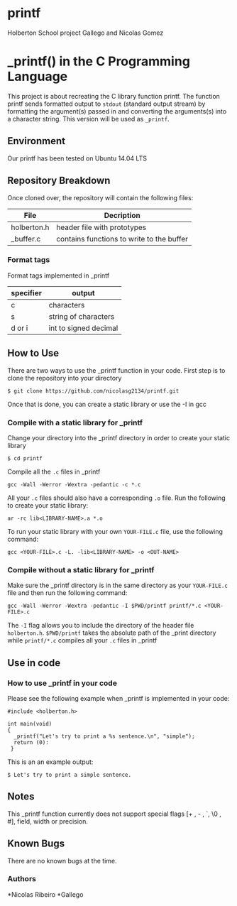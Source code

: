 # printf
Holberton School project
Gallego and Nicolas Gomez

# _printf() in the C Programming Language
This project is about recreating the C library function printf. The function printf sends formatted output to `stdout` (standard output stream) by formatting the argument(s) passed in and converting the arguments(s) into a character string. This version will be used as `_printf`.

## Environment
Our printf has been tested on Ubuntu 14.04 LTS

## Repository Breakdown
Once cloned over, the repository will contain the following files:

|   **File**    |  **Decription**                       |
|---------------|---------------------------------------|
| holberton.h   | header file with prototypes           |
| _buffer.c     | contains functions to write to the buffer |


### Format tags
Format tags implemented in _printf

| **specifier** | **output**                            |
|---------------|---------------------------------------|
| c             | characters                            |
| s             | string of characters                  |
| d or i        | int to signed decimal                 |

## How to Use
There are two ways to use the _printf function in your code.
First step is to clone the repository into your directory
```
$ git clone https://github.com/nicolasg2134/printf.git
```
Once that is done, you can create a static library or use the -I in gcc

### Compile with a static library for _printf
Change your directory into the _printf directory in order to create your static library
```
$ cd printf
```
Compile all the `.c` files in _printf
```
gcc -Wall -Werror -Wextra -pedantic -c *.c
```
All your `.c` files should also have a corresponding `.o` file. Run the following to create your static library:
```
ar -rc lib<LIBRARY-NAME>.a *.o
```
To run your static library with your own `YOUR-FILE.c` file, use the following command:
```
gcc <YOUR-FILE>.c -L. -lib<LIBRARY-NAME> -o <OUT-NAME>
```
### Compile without a static library for _printf
Make sure the _printf directory is in the same directory as your `YOUR-FILE.c` file and then run the following command:
```
gcc -Wall -Werror -Wextra -pedantic -I $PWD/printf printf/*.c <YOUR-FILE>.c
```
The `-I` flag allows you to include the directory of the header file `holberton.h`. `$PWD/printf` takes the absolute path of the _print directory while `printf/*.c` compiles all your `.c` files in _printf

## Use in code
### How to use _printf in your code
Please see the following example when _printf is implemented in your code:

```
#include <holberton.h>

int main(void)
{
  _printf("Let's try to print a %s sentence.\n", "simple");
  return (0):
 }
```
This is an an example output:
```
$ Let's try to print a simple sentence.
```
## Notes
This _printf function currently does not support special flags [+ , - , `, \0 , #], field, width or precision.

## Known Bugs
There are no known bugs at the time.

### Authors
*Nicolas Ribeiro
*Gallego